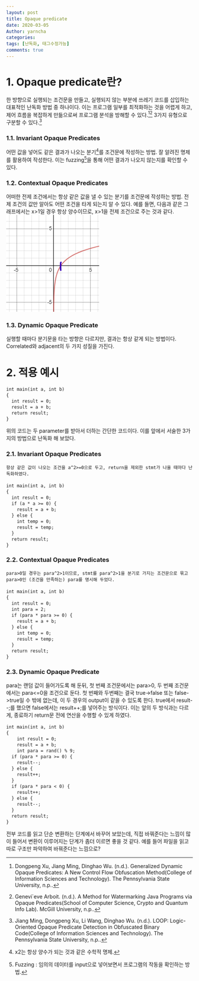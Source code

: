 ```yaml
---
layout: post
title: Opaque predicate
date: 2020-03-05
Author: yarncha
categories:
tags: [난독화, 태그수정가능]
comments: true
---
```


# 1. Opaque predicate란?

  한 방향으로 실행되는 조건문을 만들고, 실행되지 않는 부분에 쓰레기 코드를 삽입하는 대표적인 난독화 방법 중 하나이다. 이는 프로그램 일부를 최적화하는 것을 어렵게 하고, 제어 흐름을 복잡하게 만듦으로써 프로그램 분석을 방해할 수 있다.[^1][^2]    3가지 유형으로 구분할 수 있다.[^3]

###  1.1. Invariant Opaque Predicates
  어떤 값을 넣어도 같은 결과가 나오는 분기[^5]를 조건문에 작성하는 방법. 잘 알려진 명제를 활용하여 작성한다. 이는 fuzzing[^4]을 통해 어떤 결과가 나오지 않는지를 확인할 수 있다.

###  1.2. Contextual Opaque Predicates
  어떠한 전제 조건에서는 항상 같은 값을 낼 수 있는 분기를 조건문에 작성하는 방법. 전제 조건의 값만 알아도 어떤 조건을 타게 되는지 알 수 있다.    예를 들면, 다음과 같은 그래프에서는 x>1일 경우 항상 양수이므로, x>1을 전제 조건으로 주는 것과 같다.
  ![graph](<\images\2020-03-05-opaque-prediciate_01.png>)

###  1.3. Dynamic Opaque Predicate
  실행할 때마다 분기문을 타는 방향은 다르지만, 결과는 항상 같게 되는 방법이다. Correlated와 adjacent의 두 가지 성질을 가진다.

  [^4]: Fuzzing : 임의의 데이터를 input으로 넣어보면서 프로그램의 작동을 확인하는 방법.
  [^5]: x2는 항상 양수가 되는 것과 같은 수학적 명제.

# 2. 적용 예시

  ```
  int main(int a, int b)
  {
    int result = 0;
    result = a + b;
    return result;
  }
  ```

  위의 코드는 두 parameter를 받아서 더하는 간단한 코드이다. 이를 앞에서 서술한 3가지의 방법으로 난독화 해 보았다.

###  2.1. Invariant Opaque Predicates

    항상 같은 값이 나오는 조건을 a^2>=0으로 두고, return을 제외한 stmt가 나올 때마다 난독화하였다.

    int main(int a, int b)
    {
      int result = 0;
      if (a * a >= 0) {
        result = a + b;
      } else {
        int temp = 0;
        result = temp;
      }
      return result;
    }

###  2.2. Contextual Opaque Predicates

    para>0일 경우는 para^2>1이므로, stmt를 para^2>1을 분기로 가지는 조건문으로 묶고 para>0인 (조건을 만족하는) para를 명시해 두었다.

    int main(int a, int b)
    {
      int result = 0;
      int para = 2;
      if (para * para >= 0) {
        result = a + b;
      } else {
        int temp = 0;
        result = temp;
      }
      return result;
    }

###  2.3. Dynamic Opaque Predicate

  para는 랜덤 값이 들어가도록 해 둔뒤, 첫 번째 조건문에서는 para>0, 두 번째 조건문에서는 para&lt;=0을 조건으로 둔다. 첫 번째와 두번째는 결국 true->false 또는 false->true일 수 밖에 없는데, 이 두 경우의 output이 같을 수 있도록 한다. true에서 result--;를 했으면 false에서는 result++;를 넣어주는 방식이다. 이는 앞의 두 방식과는 다르게, 종료하기 return문 전에 연산을 수행할 수 있게 하였다.

    int main(int a, int b)
    {
    	int result = 0;
    	result = a + b;
    	int para = rand() % 9;
      if (para * para >= 0) {
        result--;
      } else {
        result++;
      }
      if (para * para < 0) {
        result++;
      } else {
        result--;
      }
      return result;
    }

전부 코드를 읽고 단순 변환하는 단계에서 바꾸어 보았는데, 직접 바꿔준다는 느낌이 많이 들어서 변환이 이루어지는 단계가 좀더 이르면 좋을 것 같다. 예를 들어 파일을 읽고 따로 구조만 파악하여 바꿔준다는 느낌으로?

  [^1]: Dongpeng Xu, Jiang Ming, Dinghao Wu. (n.d.). Generalized Dynamic Opaque Predicates: A New Control Flow Obfuscation Method(College of Information Sciences and Technology). The Pennsylvania State University, n.p..
  [^2]: Genevi\`eve Arboit. (n.d.). A Method for Watermarking Java Programs via Opaque Predicates(School of Computer Science, Crypto and Quantum Info Lab). McGill University, n.p..
  [^3]: Jiang Ming, Dongpeng Xu, Li Wang, Dinghao Wu. (n.d.). LOOP: Logic-Oriented Opaque Predicate Detection in Obfuscated Binary Code(College of Information Sciences and Technology). The Pennsylvania State University, n.p..

